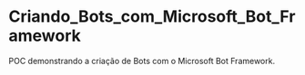 # Criando_Bots_com_Microsoft_Bot_Framework
POC demonstrando a criação de Bots com o Microsoft Bot Framework.
